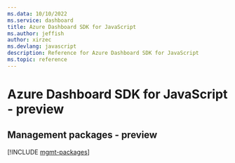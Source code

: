 ```yaml
---
ms.data: 10/10/2022
ms.service: dashboard
title: Azure Dashboard SDK for JavaScript
ms.author: jeffish
author: xirzec
ms.devlang: javascript
description: Reference for Azure Dashboard SDK for JavaScript
ms.topic: reference
---
```

# Azure Dashboard SDK for JavaScript - preview

## Management packages - preview
[!INCLUDE [mgmt-packages](dashboard-mgmt-index.md)]
